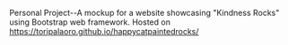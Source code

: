Personal Project--A mockup for a website showcasing "Kindness Rocks" using Bootstrap web framework. Hosted on https://toripalaoro.github.io/happycatpaintedrocks/
